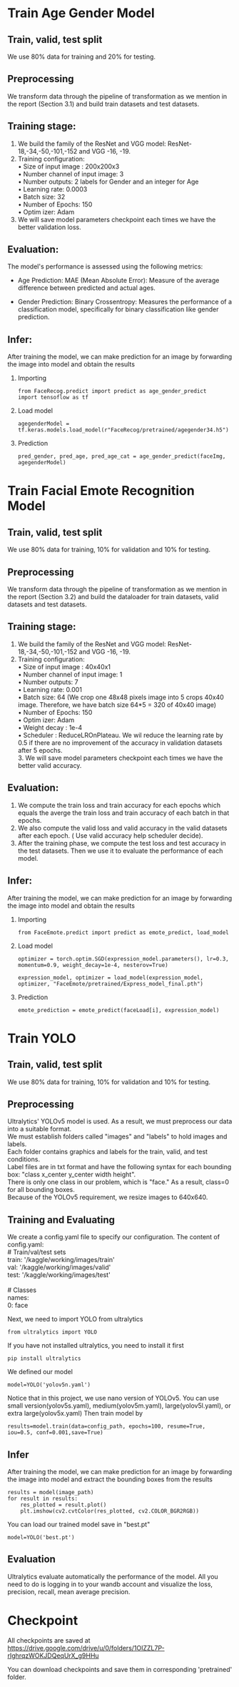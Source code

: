 # Train Age Gender Model
## Train, valid, test split
We use 80% data for training and 20% for testing.
## Preprocessing
We transform data through the pipeline of transformation as we mention in the report (Section 3.1) 
and build train datasets and test datasets.
## Training stage:
1. We build the family of the ResNet and VGG model: ResNet-18,-34,-50,-101,-152 and VGG -16, -19.
2. Training configuration:\
• Size of input image : 200x200x3\
• Number channel of input image: 3\
• Number outputs: 2 labels for Gender and an integer for Age\
• Learning rate: 0.0003\
• Batch size: 32\
• Number of Epochs: 150	\
• Optim	izer: Adam
3. We will save model parameters checkpoint each times we have the better validation loss.
## Evaluation:
The model's performance is assessed using the following metrics:

* Age Prediction:
MAE (Mean Absolute Error): Measure of the average difference between predicted and actual ages.

* Gender Prediction:
Binary Crossentropy: Measures the performance of a classification model, specifically for binary classification like gender prediction.
## Infer:
After training the model, we can make prediction for an image by forwarding the image into model and obtain the results

1. Importing
    ```
    from FaceRecog.predict import predict as age_gender_predict
    import tensoflow as tf
    ```
2. Load model
    ```
    agegenderModel = tf.keras.models.load_model(r"FaceRecog/pretrained/agegender34.h5")
    ```
3. Prediction
    ```
    pred_gender, pred_age, pred_age_cat = age_gender_predict(faceImg, agegenderModel)
    ```


# Train Facial Emote Recognition Model
## Train, valid, test split
We use 80% data for training, 10% for validation and 10% for testing.
## Preprocessing
We transform data through the pipeline of transformation as we mention in the report (Section 3.2) 
and build the dataloader for train datasets, valid datasets and test datasets.
## Training stage:
   1. We build the family of the ResNet and VGG model: ResNet-18,-34,-50,-101,-152 and VGG -16, -19.
   2. Training configuration:\
	• Size of input image : 40x40x1\
	• Number channel of input image: 1\
	• Number outputs: 7\
	• Learning rate: 0.001\
	• Batch size: 64 (We crop one 48x48 pixels image into 5 crops 40x40 image. 
			  Therefore, we have batch size 64*5 = 320 of 40x40 image)\
	• Number of Epochs: 150	\
	• Optim	izer: Adam\
	• Weight decay : 1e-4\
	• Scheduler : ReduceLROnPlateau. We wil reduce the learning rate by 0.5 if there are no improvement
	of the accuracy in validation datasets after 5 epochs.\
    3. We will save model parameters checkpoint each times we have the better valid accuracy.
## Evaluation:

1. We compute the train loss and train accuracy for each epochs which equals the averge the train loss and train accuracy of each batch in that epochs.
2. We also compute the valid loss and valid accuracy in the valid datasets after each epoch. ( Use valid accuracy help scheduler decide).
3. After the training phase, we compute the test loss and test accuracy in the test datasets. Then we use it to evaluate the performance of each model.

## Infer:
After training the model, we can make prediction for an image by forwarding the image into model and obtain the results

1. Importing
    ```
    from FaceEmote.predict import predict as emote_predict, load_model
    ```
2. Load model
    ```expression_model = ResNet18()
    optimizer = torch.optim.SGD(expression_model.parameters(), lr=0.3, momentum=0.9, weight_decay=1e-4, nesterov=True)

    expression_model, optimizer = load_model(expression_model, optimizer, "FaceEmote/pretrained/Express_model_final.pth")
    ```
3. Prediction
    ```
    emote_prediction = emote_predict(faceLoad[i], expression_model)
    ```

# Train YOLO
## Train, valid, test split
We use 80% data for training, 10% for validation and 10% for testing.
## Preprocessing
Ultralytics' YOLOv5 model is used. As a result, we must preprocess our data into a suitable format.\
We must establish folders called "images" and "labels" to hold images and labels.\
Each folder contains graphics and labels for the train, valid, and test conditions.\
Label files are in txt format and have the following syntax for each bounding box: "class x_center y_center width height".\
There is only one class in our problem, which is "face." As a result, class=0 for all bounding boxes.\
Because of the YOLOv5 requirement, we resize images to 640x640.
## Training and Evaluating
We create a config.yaml file to specify our configuration. The content of config.yaml:\
\# Train/val/test sets \
train: '/kaggle/working/images/train'\
val: '/kaggle/working/images/valid'\
test: '/kaggle/working/images/test'\
\
\# Classes\
names:\
  0: face

Next, we need to import YOLO from ultralytics
```
from ultralytics import YOLO
```
If you have not installed ultralytics, you need to install it first
```
pip install ultralytics
```
We defined our model
```
model=YOLO('yolov5n.yaml')
```
Notice that in this project, we use nano version of YOLOv5. You can use small version(yolov5s.yaml), medium(yolov5m.yaml), large(yolov5l.yaml),  or extra large(yolov5x.yaml)
Then train model by
```
results=model.train(data=config_path, epochs=100, resume=True, iou=0.5, conf=0.001,save=True)
```
## Infer
After training the model, we can make prediction for an image by forwarding the image into model and extract the bounding boxes from the results
```
results = model(image_path)
for result in results:
    res_plotted = result.plot()
    plt.imshow(cv2.cvtColor(res_plotted, cv2.COLOR_BGR2RGB))
```
You can load our trained model save in "best.pt"
```
model=YOLO('best.pt')
```
## Evaluation
Ultralytics evaluate automatically the performance of the model. All you need to do is logging in to your wandb account and visualize the loss, precision, recall, mean average precision.


# Checkpoint
All checkpoints are saved at https://drive.google.com/drive/u/0/folders/1OIZZL7P-rIghrqzWOKJDQeqUrX_g9HHu

You can download checkpoints and save them in corresponding 'pretrained' folder.
